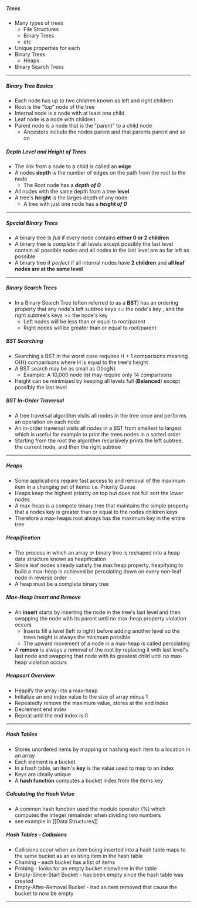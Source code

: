 ##### Trees
- Many types of trees
	- File Structures
	- Binary Trees
	- etc
- Unique properties for each
- Binary Trees
	- Heaps
- Binary Search Trees
---
##### Binary Tree Basics
- Each node has up to two children known as left and right children
- Root is the "top" node of the tree
- Internal node is a node with at least one child
- Leaf node is a node with children
- Parent node is a node that is the "parent" to a child node
	- Ancestors include the nodes parent and that parents parent and so on
##### Depth Level and Height of Trees
- The link from a node to a child is called an **edge**
- A nodes **depth** is the number of edges on the path from the root to the node
	- The Root node has a ***depth of 0***
- All nodes with the same depth from a tree **level**
- A tree's **height** is the larges depth of any node
	- A tree with just one node has a ***height of 0***
---
##### Special Binary Trees
- A binary tree is *full* if every node contains **either 0 or 2 children**
- A binary tree is *complete* if all levels except possibly the last level contain all possible nodes and all nodes in the last level are as far left as possible
- A binary tree if *perfect* if all internal nodes have **2 children** and **all leaf nodes are at the same level**
---
##### Binary Search Trees
- In a Binary Search Tree (often referred to as a **BST**) has an ordering property that any node's left subtree keys <= the node's key , and the right subtree's keys >= the node's key
	- Left nodes will be less than or equal to root/parent
	- Right nodes will be greater than or equal to root/parent
##### BST Searching
- Searching a BST in the worst case requires H + 1 comparisons meaning O(H) comparisons where H is equal to the tree's height
- A BST search may be as small as O(logN) 
	- Example: A 10,000 node list may require only 14 comparisons
- Height can be minimized by keeping all levels full (**Balanced**) except possibly the last level
##### BST In-Order Traversal
- A tree traversal algorithm visits all nodes in the tree once and performs an operation on each node
- An in-order traversal visits all nodes in a BST from smallest to largest which is useful for example to print the trees nodes in a sorted order
- Starting from the root the algorithm recursively prints the left subtree, the current node, and then the right subtree
---
##### Heaps
- Some applications require fast access to and removal of the maximum item in a changing set of items: i.e. Priority Queue
- Heaps keep the highest priority on top but does not full sort the lower nodes
- A max-heap is a compete binary tree that maintains the simple property that a nodes key is greater than or equal to the nodes children keys
- Therefore a max-heaps root always has the maximum key in the entire tree
##### Heapification
- The process in which an array or binary tree is reshaped into a heap data structure known as heapification
- Since leaf nodes already satisfy the max heap property, heapifying to build a max-heap is achieved be percolating down on every non-leaf node in reverse order
- A heap must be a complete binary tree
##### Max-Heap Insert and Remove
- An **insert** starts by inserting the node in the tree's last level and then swapping the node with its parent until no max-heap property violation occurs
	- Inserts fill a level (left to right) before adding another level so the trees height is always the minimum possible
	- The upward movement of a node in a max-heap is called percolating
- A **remove** is always a removal of the root by replacing it with last level's last node and swapping that node with its greatest child until no max-heap violation occurs
##### Heapsort Overview 
- Heapify the array into a max-heap
- Initialize an end index value to the size of array minus 1
- Repeatedly remove the maximum value, stores at the end index
- Decrement end index
- Repeat until the end index is 0
---
##### Hash Tables
- Stores unordered items by mapping or hashing each item to a location in an array
- Each element is a bucket
- In a hash table, an item's **key** is the value used to map to an index
- Keys are ideally unique
- A **hash function** computes a bucket index from the items key
##### Calculating the Hash Value
- A common hash function used the modulo operator (%) which computes the integer remainder when dividing two numbers
- see example in [[Data Structures]]
##### Hash Tables - Collisions
- Collisions occur when an item being inserted into a hash table maps to the same bucket as an existing item in the hash table 
- Chaining - each bucket has a list of items
- Probing - looks for an empty bucket elsewhere in the table
- Empty-Since-Start Bucket - has been empty since the hash table was created 
- Empty-After-Removal Bucket - had an item removed that cause the bucket to now be empty
---
